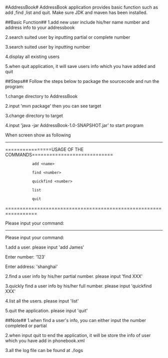 #AddressBook#
AddressBook application provides basic function such as add ,find ,list and quit. Make sure JDK and maven has been installed.

##Basic Function##
1.add new user include his/her name number and address info to your addressbook

2.search suited user by inputting partial or complete number

3.search suited user by inputting number

4.display all existing users 

5.when quit application, it will save users info which you have added and quit

##Steps##
Follow the steps below to package the sourcecode and run the program:

1.change directory to AddressBook

2.input 'mvn package' then you can see target

3.change directory to target

4.input 'java -jar AddressBook-1.0-SNAPSHOT.jar' to start program

When screen show as following
*********************************************************

================USAGE OF THE COMMANDS============================  

                add <name>   
                                    
                find <number>  
                                  
                quickfind <number>
                               
                list              
                               
                quit           
                                  
=================================================================

Please input your command: 

*****************************************************************

Please input your command:

1.add a user. please input 'add James' 

  Enter number: '123'

  Enter address: 'shanghai'

2.find a user info by his/her partial number. please input 'find XXX' 
 
3.quickly find a user info by his/her full number. please input 'quickfind XXX'

4.list all the users. please input 'list'

5.quit the application. please input 'quit'

##Note##
1.when find a user's info, you can either input the number completed or partial

2.when input quit to end the application, it will be store the info of user which you have add in phonebook.xml

3.all the log file can be found at ./logs

